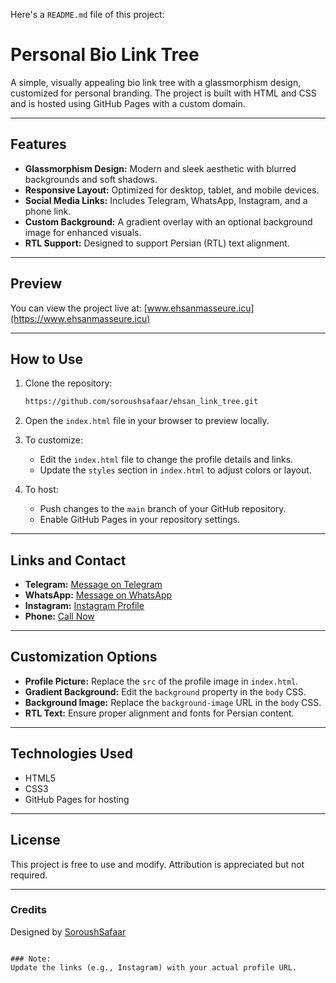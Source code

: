 Here's a `README.md` file of this project:

# Personal Bio Link Tree

A simple, visually appealing bio link tree with a glassmorphism design, customized for personal branding. The project is built with HTML and CSS and is hosted using GitHub Pages with a custom domain.

---

## Features
- **Glassmorphism Design:** Modern and sleek aesthetic with blurred backgrounds and soft shadows.
- **Responsive Layout:** Optimized for desktop, tablet, and mobile devices.
- **Social Media Links:** Includes Telegram, WhatsApp, Instagram, and a phone link.
- **Custom Background:** A gradient overlay with an optional background image for enhanced visuals.
- **RTL Support:** Designed to support Persian (RTL) text alignment.

---

## Preview
You can view the project live at: [www.ehsanmasseure.icu](https://www.ehsanmasseure.icu)

---

## How to Use
1. Clone the repository:
   ```bash
   https://github.com/soroushsafaar/ehsan_link_tree.git
   ```
2. Open the `index.html` file in your browser to preview locally.

3. To customize:
   - Edit the `index.html` file to change the profile details and links.
   - Update the `styles` section in `index.html` to adjust colors or layout.

4. To host:
   - Push changes to the `main` branch of your GitHub repository.
   - Enable GitHub Pages in your repository settings.

---

## Links and Contact
- **Telegram:** [Message on Telegram](https://t.me/eshsan74?start=درود،%20اطلاعات%20بیشتر%20درمورد%20وقت%20و%20نحوه%20ماساژ%20میخواستم!)
- **WhatsApp:** [Message on WhatsApp](https://wa.me/989139081860?text=درود،%20اطلاعات%20بیشتر%20درمورد%20وقت%20و%20نحوه%20ماساژ%20میخواستم!)
- **Instagram:** [Instagram Profile](https://instagram.com/your-profile)  
- **Phone:** [Call Now](tel:+989139081860)

---

## Customization Options
- **Profile Picture:** Replace the `src` of the profile image in `index.html`.
- **Gradient Background:** Edit the `background` property in the `body` CSS.
- **Background Image:** Replace the `background-image` URL in the `body` CSS.
- **RTL Text:** Ensure proper alignment and fonts for Persian content.

---

## Technologies Used
- HTML5
- CSS3
- GitHub Pages for hosting

---

## License
This project is free to use and modify. Attribution is appreciated but not required.

---

### Credits
Designed by [SoroushSafaar](https://www.ehsanmasseure.icu)
```

### Note:
Update the links (e.g., Instagram) with your actual profile URL. 
